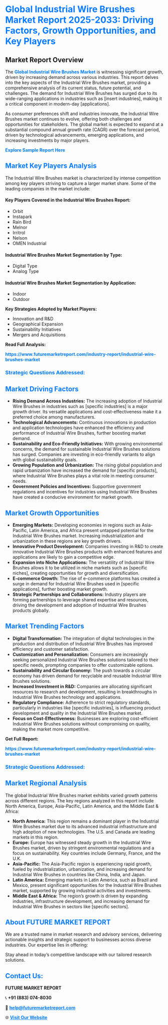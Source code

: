 <h1 style="color: #007BFF;">Global Industrial Wire Brushes Market Report 2025-2033: Driving Factors, Growth Opportunities, and Key Players</h1>

<section id="overview">
<h2>Market Report Overview</h2>
<p>The <a href="https://www.futuremarketreport.com/industry-report/industrial-wire-brushes-market" style="color: #007BFF; text-decoration: none;"><strong>Global Industrial Wire Brushes Market</strong></a> is witnessing significant growth, driven by increasing demand across various industries. This report delves into the key aspects of the Industrial Wire Brushes market, providing a comprehensive analysis of its current status, future potential, and challenges. The demand for Industrial Wire Brushes has surged due to its wide-ranging applications in industries such as [insert industries], making it a critical component in modern-day [applications].</p>
<p>As consumer preferences shift and industries innovate, the Industrial Wire Brushes market continues to evolve, offering both challenges and opportunities for stakeholders. The global market is expected to expand at a substantial compound annual growth rate (CAGR) over the forecast period, driven by technological advancements, emerging applications, and increasing investments by major players.</p>
</section>

<section id="overview">
<p><a href="https://www.futuremarketreport.com/request-sample/reportId=33059" style="color: #007BFF; text-decoration: none;"><strong>Explore Sample Report Here</strong></a></p>
</section>

<section id="key-players">
<h2 style="color: #007BFF;">Market Key Players Analysis</h2>
<p>The Industrial Wire Brushes market is characterized by intense competition among key players striving to capture a larger market share. Some of the leading companies in the market include:</p>
<h4>Key Players Covered in the Industrial Wire Brushes Report:</h4>
<ul><li>Orbit</li><li>Instapark</li><li>Rain Bird</li><li>Melnor</li><li>Irritrol</li><li>Nelson</li><li>OMEN Industrial</li></ul>
<h4>Industrial Wire Brushes Market Segmentation by Type:</h4>
<ul><li>Digital Type</li><li>Analog Type</li></ul>

<h4>Industrial Wire Brushes Market Segmentation by Application:</h4>
<ul><li>Indoor</li><li>Outdoor</li></ul>
<p><strong>Key Strategies Adopted by Market Players:</strong></p>
<ul>
<li>Innovation and R&D</li>
<li>Geographical Expansion</li>
<li>Sustainability Initiatives</li>
<li>Mergers and Acquisitions</li>
</ul>
</section>

<section>
<p><strong>Read Full Analysis: </strong></p><a href="https://www.futuremarketreport.com/industry-report/industrial-wire-brushes-market" style="color: #007BFF; text-decoration: none;"><strong>https://www.futuremarketreport.com/industry-report/industrial-wire-brushes-market</strong></a>
<h3 style="color: #007BFF;">Strategic Questions Addressed:</h3>
</section>

<section id="driving-factors">
<h2 style="color: #007BFF;">Market Driving Factors</h2>
<ul>
<li><strong>Rising Demand Across Industries:</strong> The increasing adoption of Industrial Wire Brushes in industries such as [specific industries] is a major growth driver. Its versatile applications and cost-effectiveness make it a preferred choice among manufacturers.</li>
<li><strong>Technological Advancements:</strong> Continuous innovations in production and application technologies have enhanced the efficiency and performance of Industrial Wire Brushes, further boosting market demand.</li>
<li><strong>Sustainability and Eco-Friendly Initiatives:</strong> With growing environmental concerns, the demand for sustainable Industrial Wire Brushes solutions has surged. Companies are investing in eco-friendly variants to align with global sustainability goals.</li>
<li><strong>Growing Population and Urbanization:</strong> The rising global population and rapid urbanization have increased the demand for [specific products], where Industrial Wire Brushes plays a vital role in meeting consumer needs.</li>
<li><strong>Government Policies and Incentives:</strong> Supportive government regulations and incentives for industries using Industrial Wire Brushes have created a conducive environment for market growth.</li>
</ul>
</section>

<section id="growth-opportunities">
<h2 style="color: #007BFF;">Market Growth Opportunities</h2>
<ul>
<li><strong>Emerging Markets:</strong> Developing economies in regions such as Asia-Pacific, Latin America, and Africa present untapped potential for the Industrial Wire Brushes market. Increasing industrialization and urbanization in these regions are key growth drivers.</li>
<li><strong>Innovative Product Development:</strong> Companies investing in R&D to create innovative Industrial Wire Brushes products with enhanced features and applications are likely to gain a competitive edge.</li>
<li><strong>Expansion into Niche Applications:</strong> The versatility of Industrial Wire Brushes allows it to be utilized in niche markets such as [specific niches], creating opportunities for growth and diversification.</li>
<li><strong>E-commerce Growth:</strong> The rise of e-commerce platforms has created a surge in demand for Industrial Wire Brushes used in [specific applications], further boosting market growth.</li>
<li><strong>Strategic Partnerships and Collaborations:</strong> Industry players are forming partnerships to leverage shared expertise and resources, driving the development and adoption of Industrial Wire Brushes products globally.</li>
</ul>
</section>

<section id="trending-factors">
<h2 style="color: #007BFF;">Market Trending Factors</h2>
<ul>
<li><strong>Digital Transformation:</strong> The integration of digital technologies in the production and distribution of Industrial Wire Brushes has improved efficiency and customer satisfaction.</li>
<li><strong>Customization and Personalization:</strong> Consumers are increasingly seeking personalized Industrial Wire Brushes solutions tailored to their specific needs, prompting companies to offer customizable options.</li>
<li><strong>Sustainability and Circular Economy:</strong> The push towards a circular economy has driven demand for recyclable and reusable Industrial Wire Brushes solutions.</li>
<li><strong>Increased Investment in R&D:</strong> Companies are allocating significant resources to research and development, resulting in breakthroughs in Industrial Wire Brushes technology and applications.</li>
<li><strong>Regulatory Compliance:</strong> Adherence to strict regulatory standards, particularly in industries like [specific industries], is influencing product development and quality in the Industrial Wire Brushes market.</li>
<li><strong>Focus on Cost-Effectiveness:</strong> Businesses are exploring cost-efficient Industrial Wire Brushes solutions without compromising on quality, making the market more competitive.</li>
</ul>
</section>

<section>
<p><strong>Get Full Report: </strong></p><a href="https://www.futuremarketreport.com/industry-report/industrial-wire-brushes-market" style="color: #007BFF; text-decoration: none;"><strong>https://www.futuremarketreport.com/industry-report/industrial-wire-brushes-market</strong></a>
<h3 style="color: #007BFF;">Strategic Questions Addressed:</h3>
</section>


<section id="regional-analysis">
<h2 style="color: #007BFF;">Market Regional Analysis</h2>
<p>The global Industrial Wire Brushes market exhibits varied growth patterns across different regions. The key regions analyzed in this report include North America, Europe, Asia-Pacific, Latin America, and the Middle East & Africa:</p>
<ul>
<li><strong>North America:</strong> This region remains a dominant player in the Industrial Wire Brushes market due to its advanced industrial infrastructure and high adoption of new technologies. The U.S. and Canada are leading markets in this region.</li>
<li><strong>Europe:</strong> Europe has witnessed steady growth in the Industrial Wire Brushes market, driven by stringent environmental regulations and a focus on sustainability. Key countries include Germany, France, and the U.K.</li>
<li><strong>Asia-Pacific:</strong> The Asia-Pacific region is experiencing rapid growth, fueled by industrialization, urbanization, and increasing demand for Industrial Wire Brushes in countries like China, India, and Japan.</li>
<li><strong>Latin America:</strong> Emerging markets in Latin America, such as Brazil and Mexico, present significant opportunities for the Industrial Wire Brushes market, supported by growing industrial activities and investments.</li>
<li><strong>Middle East & Africa:</strong> The region’s growth is driven by expanding industries, infrastructure development, and increasing demand for Industrial Wire Brushes in sectors like [specific sectors].</li>
</ul>
</section>

<footer>
<h2 style="color: #007BFF;">About FUTURE MARKET REPORT</h2>
<p>We are a trusted name in market research and advisory services, delivering actionable insights and strategic support to businesses across diverse industries. Our expertise lies in offering:</p>

<p>Stay ahead in today’s competitive landscape with our tailored research solutions.</p>

<h2 style="color: #007BFF;">Contact Us:</h2>
<p><strong>FUTURE MARKET REPORT</strong></p>
<p>📞 <strong>+91 (883) 074-8030</strong></p>
<p>📧 <strong><a href="mailto:help@futuremarketreport.com" style="color: #007BFF;">help@futuremarketreport.com</a></strong></p>
<p>🌐 <strong><a href="https://www.futuremarketreport.com/" style="color: #007BFF;">Visit Our Website</a></strong></p>
</footer>
